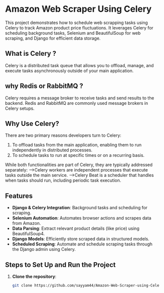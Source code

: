 # Amazon Web Scraper Using Celery
This project demonstrates how to schedule web scrapping tasks using Celery to track Amazon product price fluctuations. It leverages Celery for scheduling background tasks, Selenium and BeautifulSoup for web scraping, and Django for efficient data storage.

## What is Celery ?
Celery is a distributed task queue that allows you to offload, manage, and execute tasks asynchronously outside of your main application.

## why Redis or RabbitMQ ?
Celery requires a message broker to receive tasks and send results to the backend. Redis and RabbitMQ are commonly used message brokers in Celery setups.

## Why Use Celery?
There are two primary reasons developers turn to Celery:

1) To offload tasks from the main application, enabling them to run independently in distributed processes.
2) To schedule tasks to run at specific times or on a recurring basis.
   
While both functionalities are part of Celery, they are typically addressed separately:
-->Celery workers are independent processes that execute tasks outside the main service.
-->Celery Beat is a scheduler that handles when tasks should run, including periodic task execution.


## Features
- **Django & Celery Integration**: Background tasks and scheduling for scraping.
- **Selenium Automation**: Automates browser actions and scrapes data from Amazon.
- **Data Parsing**: Extract relevant product details (like price) using BeautifulSoup4.
- **Django Models**: Efficiently store scraped data in structured models.
- **Scheduled Scraping**: Automate and schedule scraping tasks through the Django admin using Celery.

## Steps to Set Up and Run the Project
1. **Clone the repository**:
   ```bash
   git clone https://github.com/sayyam44/Amazon-Web-Scraper-using-Celery.git```
